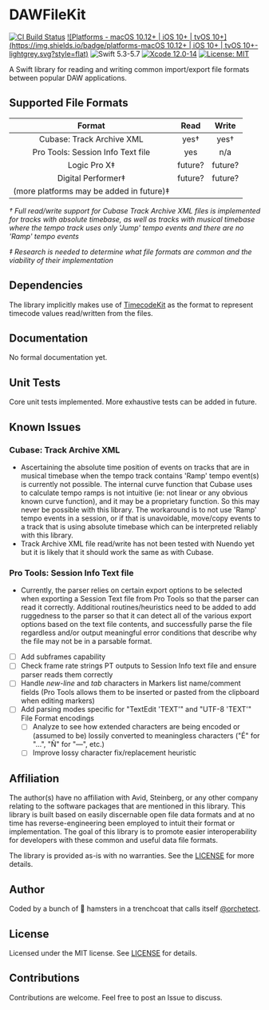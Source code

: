 # DAWFileKit

[![CI Build Status](https://github.com/orchetect/DAWFileKit/actions/workflows/build.yml/badge.svg)](https://github.com/orchetect/DAWFileKit/actions/workflows/build.yml) [![Platforms - macOS 10.12+ | iOS 10+ | tvOS 10+](https://img.shields.io/badge/platforms-macOS 10.12+ | iOS 10+ | tvOS 10+-lightgrey.svg?style=flat)](https://developer.apple.com/swift) ![Swift 5.3-5.7](https://img.shields.io/badge/Swift-5.3–5.7-orange.svg?style=flat) [![Xcode 12.0-14](https://img.shields.io/badge/Xcode-12.0–14-blue.svg?style=flat)](https://developer.apple.com/swift) [![License: MIT](http://img.shields.io/badge/license-MIT-lightgrey.svg?style=flat)](https://github.com/orchetect/DAWFileKit/blob/main/LICENSE)

A Swift library for reading and writing common import/export file formats between popular DAW applications.

## Supported File Formats

|                  Format                  |  Read   |  Write  |
| :--------------------------------------: | :-----: | :-----: |
|        Cubase: Track Archive XML         |  yes†   |  yes†   |
|    Pro Tools: Session Info Text file     |   yes   |   n/a   |
|               Logic Pro X‡               | future? | future? |
|            Digital Performer‡            | future? | future? |
| (more platforms may be added in future)‡ |         |         |

*† Full read/write support for Cubase Track Archive XML files is implemented for tracks with absolute timebase, as well as tracks with musical timebase where the tempo track uses only 'Jump' tempo events and there are no 'Ramp' tempo events*

*‡ Research is needed to determine what file formats are common and the viability of their implementation*

## Dependencies

The library implicitly makes use of [TimecodeKit](https://github.com/orchetect/TimecodeKit) as the format to represent timecode values read/written from the files.

## Documentation

No formal documentation yet.

## Unit Tests

Core unit tests implemented. More exhaustive tests can be added in future.

## Known Issues

### Cubase: Track Archive XML

- Ascertaining the absolute time position of events on tracks that are in musical timebase when the tempo track contains 'Ramp' tempo event(s) is currently not possible. The internal curve function that Cubase uses to calculate tempo ramps is not intuitive (ie: not linear or any obvious known curve function), and it may be a proprietary function. So this may never be possible with this library. The workaround is to not use 'Ramp' tempo events in a session, or if that is unavoidable, move/copy events to a track that is using absolute timebase which can be interpreted reliably with this library.
- Track Archive XML file read/write has not been tested with Nuendo yet but it is likely that it should work the same as with Cubase.

### Pro Tools: Session Info Text file

- Currently, the parser relies on certain export options to be selected when exporting a Session Text file from Pro Tools so that the parser can read it correctly. Additional routines/heuristics need to be added to add ruggedness to the parser so that it can detect all of the various export options based on the text file contents, and successfully parse the file regardless and/or output meaningful error conditions that describe why the file may not be in a parsable format.

- [ ] Add subframes capability
- [ ] Check frame rate strings PT outputs to Session Info text file and ensure parser reads them correctly
- [ ] Handle *new-line* and *tab* characters in Markers list name/comment fields (Pro Tools allows them to be inserted or pasted from the clipboard when editing markers)
- [ ] Add parsing modes specific for "TextEdit 'TEXT'" and "UTF-8 'TEXT'" File Format encodings
  - [ ] Analyze to see how extended characters are being encoded or (assumed to be) lossily converted to meaningless characters ("É" for "…", "Ñ" for "—", etc.)
  - [ ] Improve lossy character fix/replacement heuristic

## Affiliation

The author(s) have no affiliation with Avid, Steinberg, or any other company relating to the software packages that are mentioned in this library. This library is built based on easily discernable open file data formats and at no time has reverse-engineering been employed to intuit their format or implementation. The goal of this library is to promote easier interoperability for developers with these common and useful data file formats.

The library is provided as-is with no warranties. See the [LICENSE](https://github.com/orchetect/DAWFileKit/blob/master/LICENSE) for more details.

## Author

Coded by a bunch of 🐹 hamsters in a trenchcoat that calls itself [@orchetect](https://github.com/orchetect).

## License

Licensed under the MIT license. See [LICENSE](https://github.com/orchetect/DAWFileKit/blob/master/LICENSE) for details.

## Contributions

Contributions are welcome. Feel free to post an Issue to discuss.

